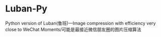 # Luban-Py
Python version of Luban(鲁班)—Image compression with efficiency very close to WeChat Moments/可能是最接近微信朋友圈的图片压缩算法
